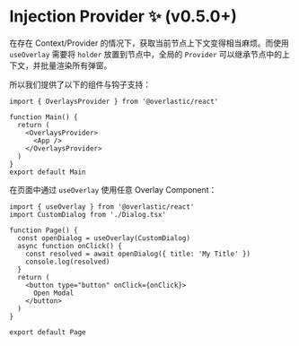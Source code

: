 # Injection Provider ✨ (v0.5.0+)

在存在 Context/Provider 的情况下，获取当前节点上下文变得相当麻烦。而使用 `useOverlay` 需要将 `holder` 放置到节点中，全局的 `Provider` 可以继承节点中的上下文，并批量渲染所有弹窗。

所以我们提供了以下的组件与钩子支持：

```tsx
import { OverlaysProvider } from '@overlastic/react'

function Main() {
  return (
    <OverlaysProvider>
      <App />
    </OverlaysProvider>
  )
}
export default Main
```

在页面中通过 `useOverlay` 使用任意 Overlay Component：

```tsx
import { useOverlay } from '@overlastic/react'
import CustomDialog from './Dialog.tsx'

function Page() {
  const openDialog = useOverlay(CustomDialog)
  async function onClick() {
    const resolved = await openDialog({ title: 'My Title' })
    console.log(resolved)
  }
  return (
    <button type="button" onClick={onClick}>
      Open Modal
    </button>
  )
}

export default Page
```

